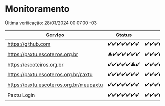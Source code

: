# Monitoramento

Última verificação: 28/03/2024 00:07:00 -03

|Serviço|Status|Últimas 24h|
|---|---|---|
|https://github.com|<span title="2024-03-21: OK=24">✔️</span><span title="2024-03-22: OK=24">✔️</span><span title="2024-03-23: OK=24">✔️</span><span title="2024-03-24: OK=24">✔️</span><span title="2024-03-25: OK=24">✔️</span><span title="2024-03-26: OK=24">✔️</span><span title="2024-03-27: OK=4">✔️</span>|<span title="27/03/2024 01:08:00 -03 : 200">✔️</span><span title="27/03/2024 02:07:00 -03 : 200">✔️</span><span title="27/03/2024 03:08:00 -03 : 200">✔️</span><span title="27/03/2024 04:05:00 -03 : 200">✔️</span><span title="27/03/2024 05:08:00 -03 : 200">✔️</span><span title="27/03/2024 06:07:00 -03 : 200">✔️</span><span title="27/03/2024 07:06:00 -03 : 200">✔️</span><span title="27/03/2024 08:04:00 -03 : 200">✔️</span><span title="27/03/2024 09:11:00 -03 : 200">✔️</span><span title="27/03/2024 10:05:00 -03 : 200">✔️</span><span title="27/03/2024 11:06:00 -03 : 200">✔️</span><span title="27/03/2024 12:03:00 -03 : 200">✔️</span><span title="27/03/2024 13:09:00 -03 : 200">✔️</span><span title="27/03/2024 14:03:00 -03 : 200">✔️</span><span title="27/03/2024 15:08:00 -03 : 200">✔️</span><span title="27/03/2024 16:03:00 -03 : 200">✔️</span><span title="27/03/2024 17:07:00 -03 : 200">✔️</span><span title="27/03/2024 18:04:00 -03 : 200">✔️</span><span title="27/03/2024 19:07:00 -03 : 200">✔️</span><span title="27/03/2024 20:06:00 -03 : 200">✔️</span><span title="27/03/2024 21:29:00 -03 : 200">✔️</span><span title="27/03/2024 22:39:00 -03 : 200">✔️</span><span title="27/03/2024 23:17:00 -03 : 200">✔️</span><span title="28/03/2024 00:07:00 -03 : 200">✔️</span>|
|https://paxtu.escoteiros.org.br|<span title="2024-03-21: OK=23, Falhas=1">⚠️</span><span title="2024-03-22: OK=24">✔️</span><span title="2024-03-23: OK=24">✔️</span><span title="2024-03-24: OK=24">✔️</span><span title="2024-03-25: OK=24">✔️</span><span title="2024-03-26: OK=24">✔️</span><span title="2024-03-27: OK=4">✔️</span>|<span title="27/03/2024 01:08:00 -03 : 200">✔️</span><span title="27/03/2024 02:07:00 -03 : 200">✔️</span><span title="27/03/2024 03:08:00 -03 : 200">✔️</span><span title="27/03/2024 04:05:00 -03 : 200">✔️</span><span title="27/03/2024 05:08:00 -03 : 200">✔️</span><span title="27/03/2024 06:07:00 -03 : 200">✔️</span><span title="27/03/2024 07:06:00 -03 : 200">✔️</span><span title="27/03/2024 08:04:00 -03 : 200">✔️</span><span title="27/03/2024 09:11:00 -03 : 200">✔️</span><span title="27/03/2024 10:05:00 -03 : 200">✔️</span><span title="27/03/2024 11:06:00 -03 : 200">✔️</span><span title="27/03/2024 12:03:00 -03 : 200">✔️</span><span title="27/03/2024 13:09:00 -03 : 200">✔️</span><span title="27/03/2024 14:03:00 -03 : 200">✔️</span><span title="27/03/2024 15:08:00 -03 : 200">✔️</span><span title="27/03/2024 16:03:00 -03 : 200">✔️</span><span title="27/03/2024 17:07:00 -03 : 200">✔️</span><span title="27/03/2024 18:04:00 -03 : 200">✔️</span><span title="27/03/2024 19:07:00 -03 : 200">✔️</span><span title="27/03/2024 20:06:00 -03 : 200">✔️</span><span title="27/03/2024 21:29:00 -03 : 200">✔️</span><span title="27/03/2024 22:39:00 -03 : 200">✔️</span><span title="27/03/2024 23:17:00 -03 : 200">✔️</span><span title="28/03/2024 00:07:00 -03 : 200">✔️</span>|
|https://escoteiros.org.br|<span title="2024-03-21: OK=24">✔️</span><span title="2024-03-22: OK=24">✔️</span><span title="2024-03-23: OK=24">✔️</span><span title="2024-03-24: OK=24">✔️</span><span title="2024-03-25: OK=24">✔️</span><span title="2024-03-26: OK=23, Falhas=1">⚠️</span><span title="2024-03-27: OK=4">✔️</span>|<span title="27/03/2024 01:08:00 -03 : 200">✔️</span><span title="27/03/2024 02:07:00 -03 : 200">✔️</span><span title="27/03/2024 03:08:00 -03 : 200">✔️</span><span title="27/03/2024 04:05:00 -03 : 200">✔️</span><span title="27/03/2024 05:08:00 -03 : 200">✔️</span><span title="27/03/2024 06:07:00 -03 : 200">✔️</span><span title="27/03/2024 07:06:00 -03 : 200">✔️</span><span title="27/03/2024 08:04:00 -03 : 200">✔️</span><span title="27/03/2024 09:11:00 -03 : 200">✔️</span><span title="27/03/2024 10:05:00 -03 : 200">✔️</span><span title="27/03/2024 11:06:00 -03 : 200">✔️</span><span title="27/03/2024 12:03:00 -03 : 200">✔️</span><span title="27/03/2024 13:09:00 -03 : 200">✔️</span><span title="27/03/2024 14:03:00 -03 : 200">✔️</span><span title="27/03/2024 15:08:00 -03 : 200">✔️</span><span title="27/03/2024 16:03:00 -03 : 200">✔️</span><span title="27/03/2024 17:07:00 -03 : 200">✔️</span><span title="27/03/2024 18:04:00 -03 : 200">✔️</span><span title="27/03/2024 19:07:00 -03 : 200">✔️</span><span title="27/03/2024 20:06:00 -03 : 200">✔️</span><span title="27/03/2024 21:29:00 -03 : 200">✔️</span><span title="27/03/2024 22:39:00 -03 : 200">✔️</span><span title="27/03/2024 23:17:00 -03 : 200">✔️</span><span title="28/03/2024 00:07:00 -03 : 200">✔️</span>|
|https://paxtu.escoteiros.org.br/paxtu|<span title="2024-03-21: OK=24">✔️</span><span title="2024-03-22: OK=24">✔️</span><span title="2024-03-23: OK=24">✔️</span><span title="2024-03-24: OK=24">✔️</span><span title="2024-03-25: OK=24">✔️</span><span title="2024-03-26: OK=24">✔️</span><span title="2024-03-27: OK=4">✔️</span>|<span title="27/03/2024 01:08:00 -03 : 200">✔️</span><span title="27/03/2024 02:07:00 -03 : 200">✔️</span><span title="27/03/2024 03:08:00 -03 : 200">✔️</span><span title="27/03/2024 04:05:00 -03 : 200">✔️</span><span title="27/03/2024 05:08:00 -03 : 200">✔️</span><span title="27/03/2024 06:07:00 -03 : 200">✔️</span><span title="27/03/2024 07:06:00 -03 : 200">✔️</span><span title="27/03/2024 08:04:00 -03 : 200">✔️</span><span title="27/03/2024 09:11:00 -03 : 200">✔️</span><span title="27/03/2024 10:05:00 -03 : 200">✔️</span><span title="27/03/2024 11:06:00 -03 : 200">✔️</span><span title="27/03/2024 12:03:00 -03 : 200">✔️</span><span title="27/03/2024 13:09:00 -03 : 200">✔️</span><span title="27/03/2024 14:03:00 -03 : 200">✔️</span><span title="27/03/2024 15:08:00 -03 : 200">✔️</span><span title="27/03/2024 16:03:00 -03 : 200">✔️</span><span title="27/03/2024 17:07:00 -03 : 200">✔️</span><span title="27/03/2024 18:04:00 -03 : 200">✔️</span><span title="27/03/2024 19:07:00 -03 : 200">✔️</span><span title="27/03/2024 20:06:00 -03 : 200">✔️</span><span title="27/03/2024 21:29:00 -03 : 200">✔️</span><span title="27/03/2024 22:39:00 -03 : 200">✔️</span><span title="27/03/2024 23:17:00 -03 : 200">✔️</span><span title="28/03/2024 00:07:00 -03 : 200">✔️</span>|
|https://paxtu.escoteiros.org.br/meupaxtu|<span title="2024-03-21: OK=24">✔️</span><span title="2024-03-22: OK=24">✔️</span><span title="2024-03-23: OK=24">✔️</span><span title="2024-03-24: OK=24">✔️</span><span title="2024-03-25: OK=24">✔️</span><span title="2024-03-26: OK=24">✔️</span><span title="2024-03-27: OK=4">✔️</span>|<span title="27/03/2024 01:08:00 -03 : 200">✔️</span><span title="27/03/2024 02:07:00 -03 : 200">✔️</span><span title="27/03/2024 03:08:00 -03 : 200">✔️</span><span title="27/03/2024 04:05:00 -03 : 200">✔️</span><span title="27/03/2024 05:08:00 -03 : 200">✔️</span><span title="27/03/2024 06:07:00 -03 : 200">✔️</span><span title="27/03/2024 07:06:00 -03 : 200">✔️</span><span title="27/03/2024 08:04:00 -03 : 200">✔️</span><span title="27/03/2024 09:11:00 -03 : 200">✔️</span><span title="27/03/2024 10:05:00 -03 : 200">✔️</span><span title="27/03/2024 11:06:00 -03 : 200">✔️</span><span title="27/03/2024 12:03:00 -03 : 200">✔️</span><span title="27/03/2024 13:09:00 -03 : 200">✔️</span><span title="27/03/2024 14:03:00 -03 : 200">✔️</span><span title="27/03/2024 15:08:00 -03 : 200">✔️</span><span title="27/03/2024 16:03:00 -03 : 200">✔️</span><span title="27/03/2024 17:07:00 -03 : 200">✔️</span><span title="27/03/2024 18:04:00 -03 : 200">✔️</span><span title="27/03/2024 19:07:00 -03 : 200">✔️</span><span title="27/03/2024 20:06:00 -03 : 200">✔️</span><span title="27/03/2024 21:29:00 -03 : 200">✔️</span><span title="27/03/2024 22:39:00 -03 : 200">✔️</span><span title="27/03/2024 23:17:00 -03 : 200">✔️</span><span title="28/03/2024 00:07:00 -03 : 200">✔️</span>|
|Paxtu Login|<span title="2024-03-21: OK=24">✔️</span><span title="2024-03-22: OK=24">✔️</span><span title="2024-03-23: OK=24">✔️</span><span title="2024-03-24: OK=24">✔️</span><span title="2024-03-25: OK=24">✔️</span><span title="2024-03-26: OK=24">✔️</span><span title="2024-03-27: OK=4">✔️</span>|<span title="27/03/2024 01:08:00 -03 : 200">✔️</span><span title="27/03/2024 02:07:00 -03 : 200">✔️</span><span title="27/03/2024 03:08:00 -03 : 200">✔️</span><span title="27/03/2024 04:05:00 -03 : 200">✔️</span><span title="27/03/2024 05:08:00 -03 : 200">✔️</span><span title="27/03/2024 06:07:00 -03 : 200">✔️</span><span title="27/03/2024 07:06:00 -03 : 200">✔️</span><span title="27/03/2024 08:04:00 -03 : 200">✔️</span><span title="27/03/2024 09:11:00 -03 : 200">✔️</span><span title="27/03/2024 10:05:00 -03 : 200">✔️</span><span title="27/03/2024 11:06:00 -03 : 200">✔️</span><span title="27/03/2024 12:03:00 -03 : 200">✔️</span><span title="27/03/2024 13:09:00 -03 : 200">✔️</span><span title="27/03/2024 14:04:00 -03 : 200">✔️</span><span title="27/03/2024 15:08:00 -03 : 200">✔️</span><span title="27/03/2024 16:03:00 -03 : 200">✔️</span><span title="27/03/2024 17:07:00 -03 : 200">✔️</span><span title="27/03/2024 18:04:00 -03 : 200">✔️</span><span title="27/03/2024 19:07:00 -03 : 200">✔️</span><span title="27/03/2024 20:06:00 -03 : 200">✔️</span><span title="27/03/2024 21:30:00 -03 : 200">✔️</span><span title="27/03/2024 22:39:00 -03 : 200">✔️</span><span title="27/03/2024 23:17:00 -03 : 200">✔️</span><span title="28/03/2024 00:07:00 -03 : 200">✔️</span>|
